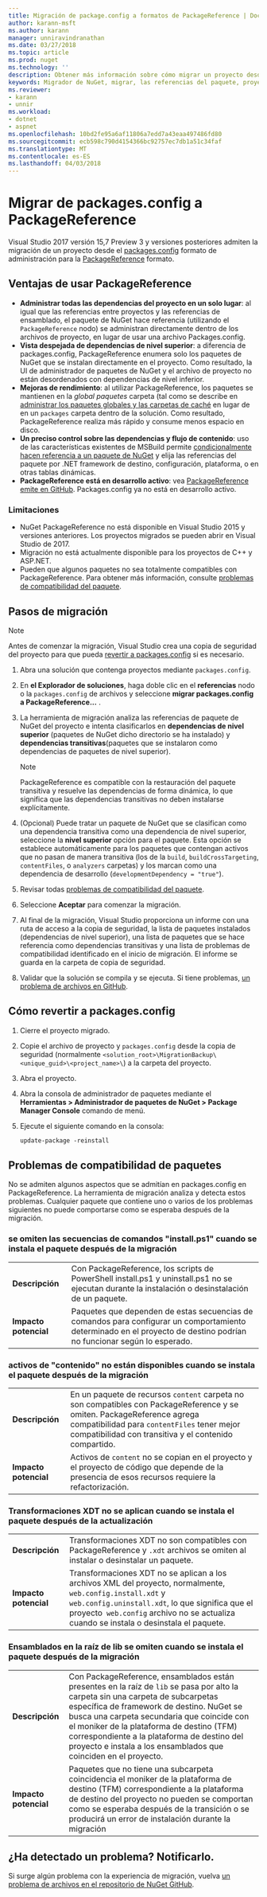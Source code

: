 ```yaml
---
title: Migración de package.config a formatos de PackageReference | Documentos de Microsoft
author: karann-msft
ms.author: karann
manager: unniravindranathan
ms.date: 03/27/2018
ms.topic: article
ms.prod: nuget
ms.technology: ''
description: Obtener más información sobre cómo migrar un proyecto desde el formato de la administración de package.config a PackageReference compatible con NuGet 4.0 + y VS2017 y 2.0 de .NET Core
keywords: Migrador de NuGet, migrar, las referencias del paquete, proyectos de archivos, PackageReference, packages.config, VS2017, Visual Studio de 2017, NuGet 4, .NET Core 2.0
ms.reviewer:
- karann
- unnir
ms.workload:
- dotnet
- aspnet
ms.openlocfilehash: 10bd2fe95a6af11806a7edd7a43eaa497486fd80
ms.sourcegitcommit: ecb598c790d4154366bc92757ec7db1a51c34faf
ms.translationtype: MT
ms.contentlocale: es-ES
ms.lasthandoff: 04/03/2018
---
```

# <a name="migrate-from-packagesconfig-to-packagereference"></a>Migrar de packages.config a PackageReference

Visual Studio 2017 versión 15,7 Preview 3 y versiones posteriores admiten la migración de un proyecto desde el [packages.config](./packages-config.md) formato de administración para la [PackageReference](../consume-packages/Package-References-in-Project-Files.md) formato.

## <a name="benefits-of-using-packagereference"></a>Ventajas de usar PackageReference

* **Administrar todas las dependencias del proyecto en un solo lugar**: al igual que las referencias entre proyectos y las referencias de ensamblado, el paquete de NuGet hace referencia (utilizando el `PackageReference` nodo) se administran directamente dentro de los archivos de proyecto, en lugar de usar una archivo Packages.config.
* **Vista despejada de dependencias de nivel superior**: a diferencia de packages.config, PackageReference enumera solo los paquetes de NuGet que se instalan directamente en el proyecto. Como resultado, la UI de administrador de paquetes de NuGet y el archivo de proyecto no están desordenados con dependencias de nivel inferior.
* **Mejoras de rendimiento**: al utilizar PackageReference, los paquetes se mantienen en la *global paquetes* carpeta (tal como se describe en [administrar los paquetes globales y las carpetas de caché](../consume-packages/managing-the-global-packages-and-cache-folders.md) en lugar de en un `packages` carpeta dentro de la solución. Como resultado, PackageReference realiza más rápido y consume menos espacio en disco.
* **Un preciso control sobre las dependencias y flujo de contenido**: uso de las características existentes de MSBuild permite [condicionalmente hacen referencia a un paquete de NuGet](../consume-packages/Package-References-in-Project-Files.md#adding-a-packagereference-condition) y elija las referencias del paquete por .NET framework de destino, configuración, plataforma, o en otras tablas dinámicas.
* **PackageReference está en desarrollo activo**: vea [PackageReference emite en GitHub](https://aka.ms/nuget-pr-improvements). Packages.config ya no está en desarrollo activo.

### <a name="limitations"></a>Limitaciones

* NuGet PackageReference no está disponible en Visual Studio 2015 y versiones anteriores. Los proyectos migrados se pueden abrir en Visual Studio de 2017.
* Migración no está actualmente disponible para los proyectos de C++ y ASP.NET.
* Pueden que algunos paquetes no sea totalmente compatibles con PackageReference. Para obtener más información, consulte [problemas de compatibilidad del paquete](#package-compatibility-issues).

## <a name="migration-steps"></a>Pasos de migración

> [!Note]
> Antes de comenzar la migración, Visual Studio crea una copia de seguridad del proyecto para que pueda [revertir a packages.config](#how-to-roll-back-to-packagesconfig) si es necesario.

1. Abra una solución que contenga proyectos mediante `packages.config`.

1. En **el Explorador de soluciones**, haga doble clic en el **referencias** nodo o la `packages.config` de archivos y seleccione **migrar packages.config a PackageReference...** .

1. La herramienta de migración analiza las referencias de paquete de NuGet del proyecto e intenta clasificarlos en **dependencias de nivel superior** (paquetes de NuGet dicho directorio se ha instalado) y **dependencias transitivas**(paquetes que se instalaron como dependencias de paquetes de nivel superior).

   > [!Note]
   > PackageReference es compatible con la restauración del paquete transitiva y resuelve las dependencias de forma dinámica, lo que significa que las dependencias transitivas no deben instalarse explícitamente.

1. (Opcional) Puede tratar un paquete de NuGet que se clasifican como una dependencia transitiva como una dependencia de nivel superior, seleccione la **nivel superior** opción para el paquete. Esta opción se establece automáticamente para los paquetes que contengan activos que no pasan de manera transitiva (los de la `build`, `buildCrossTargeting`, `contentFiles`, o `analyzers` carpetas) y los marcan como una dependencia de desarrollo (`developmentDependency = "true"`).

1. Revisar todas [problemas de compatibilidad del paquete](#package-compatibility-issues).

1. Seleccione **Aceptar** para comenzar la migración.

1. Al final de la migración, Visual Studio proporciona un informe con una ruta de acceso a la copia de seguridad, la lista de paquetes instalados (dependencias de nivel superior), una lista de paquetes que se hace referencia como dependencias transitivas y una lista de problemas de compatibilidad identificado en el inicio de migración. El informe se guarda en la carpeta de copia de seguridad.

1. Validar que la solución se compila y se ejecuta. Si tiene problemas, [un problema de archivos en GitHub](https://github.com/NuGet/Home/issues/).

## <a name="how-to-roll-back-to-packagesconfig"></a>Cómo revertir a packages.config

1. Cierre el proyecto migrado.

1. Copie el archivo de proyecto y `packages.config` desde la copia de seguridad (normalmente `<solution_root>\MigrationBackup\<unique_guid>\<project_name>\`) a la carpeta del proyecto.

1. Abra el proyecto.

1. Abra la consola de administrador de paquetes mediante el **Herramientas > Administrador de paquetes de NuGet > Package Manager Console** comando de menú.

1. Ejecute el siguiente comando en la consola:

   ```ps
   update-package -reinstall
   ```

## <a name="package-compatibility-issues"></a>Problemas de compatibilidad de paquetes

No se admiten algunos aspectos que se admitían en packages.config en PackageReference. La herramienta de migración analiza y detecta estos problemas. Cualquier paquete que contiene uno o varios de los problemas siguientes no puede comportarse como se esperaba después de la migración.

### <a name="installps1-scripts-are-ignored-when-the-package-is-installed-after-the-migration"></a>se omiten las secuencias de comandos "install.ps1" cuando se instala el paquete después de la migración

| | |
| --- | --- |
| **Descripción** | Con PackageReference, los scripts de PowerShell install.ps1 y uninstall.ps1 no se ejecutan durante la instalación o desinstalación de un paquete. |
| **Impacto potencial** | Paquetes que dependen de estas secuencias de comandos para configurar un comportamiento determinado en el proyecto de destino podrían no funcionar según lo esperado. |

### <a name="content-assets-are-not-available-when-the-package-is-installed-after-the-migration"></a>activos de "contenido" no están disponibles cuando se instala el paquete después de la migración

| | |
| --- | --- |
| **Descripción** | En un paquete de recursos `content` carpeta no son compatibles con PackageReference y se omiten. PackageReference agrega compatibilidad para `contentFiles` tener mejor compatibilidad con transitiva y el contenido compartido.  |
| **Impacto potencial** | Activos de `content` no se copian en el proyecto y el proyecto de código que depende de la presencia de esos recursos requiere la refactorización.  |

### <a name="xdt-transforms-are-not-applied-when-the-package-is-installed-after-the-upgrade"></a>Transformaciones XDT no se aplican cuando se instala el paquete después de la actualización

| | |
| --- | --- |
| **Descripción** | Transformaciones XDT no son compatibles con PackageReference y `.xdt` archivos se omiten al instalar o desinstalar un paquete.   |
| **Impacto potencial** | Transformaciones XDT no se aplican a los archivos XML del proyecto, normalmente, `web.config.install.xdt` y `web.config.uninstall.xdt`, lo que significa que el proyecto` web.config` archivo no se actualiza cuando se instala o desinstala el paquete. |

### <a name="assemblies-in-the-lib-root-are-ignored-when-the-package-is-installed-after-the-migration"></a>Ensamblados en la raíz de lib se omiten cuando se instala el paquete después de la migración

| | |
| --- | --- |
| **Descripción** | Con PackageReference, ensamblados están presentes en la raíz de `lib` se pasa por alto la carpeta sin una carpeta de subcarpetas específica de framework de destino. NuGet se busca una carpeta secundaria que coincide con el moniker de la plataforma de destino (TFM) correspondiente a la plataforma de destino del proyecto e instala a los ensamblados que coinciden en el proyecto. |
| **Impacto potencial** | Paquetes que no tiene una subcarpeta coincidencia el moniker de la plataforma de destino (TFM) correspondiente a la plataforma de destino del proyecto no pueden se comportan como se esperaba después de la transición o se producirá un error de instalación durante la migración |

## <a name="found-an-issue-report-it"></a>¿Ha detectado un problema? Notificarlo.

Si surge algún problema con la experiencia de migración, vuelva [un problema de archivos en el repositorio de NuGet GitHub](https://github.com/NuGet/Home/issues/).
